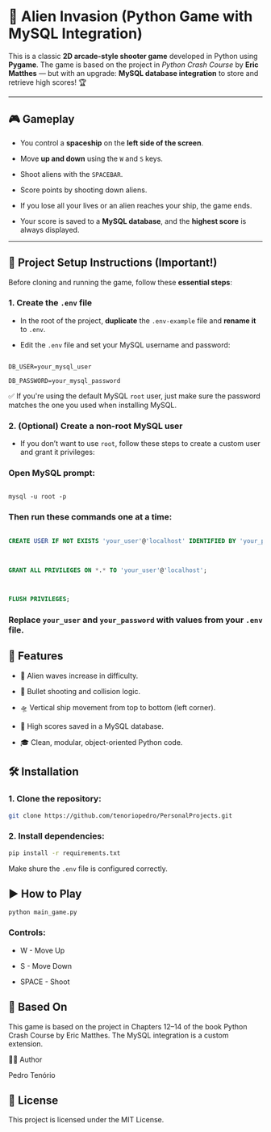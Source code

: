 # 🚀 Alien Invasion (Python Game with MySQL Integration)

This is a classic **2D arcade-style shooter game** developed in Python using **Pygame**. The game is based on the project in _Python Crash Course_ by **Eric Matthes** — but with an upgrade: **MySQL database integration** to store and retrieve high scores! 🏆

  

---

  

## 🎮 Gameplay

  

- You control a **spaceship** on the **left side of the screen**.

- Move **up and down** using the `W` and `S` keys.

- Shoot aliens with the `SPACEBAR`.

- Score points by shooting down aliens.

- If you lose all your lives or an alien reaches your ship, the game ends.

- Your score is saved to a **MySQL database**, and the **highest score** is always displayed.

  

---

  

## 📂 Project Setup Instructions (Important!)

  

Before cloning and running the game, follow these **essential steps**:

  

### 1. Create the `.env` file

  

- In the root of the project, **duplicate** the `.env-example` file and **rename it** to `.env`.

- Edit the `.env` file and set your MySQL username and password:

```env

DB_USER=your_mysql_user

DB_PASSWORD=your_mysql_password

```

✅ If you're using the default MySQL `root` user, just make sure the password matches the one you used when installing MySQL.

  

### 2. (Optional) Create a non-root MySQL user

  

- If you don’t want to use `root`, follow these steps to create a custom user and grant it privileges:

  

### Open MySQL prompt:

```prompt

mysql -u root -p
```



### Then run these commands one at a time:

  

```sql

CREATE USER IF NOT EXISTS 'your_user'@'localhost' IDENTIFIED BY 'your_password';

  

GRANT ALL PRIVILEGES ON *.* TO 'your_user'@'localhost';

  

FLUSH PRIVILEGES;

  ```

### Replace `your_user` and `your_password` with values from your `.env` file.

  

## 🧰 Features

  

- 👾 Alien waves increase in difficulty.

  

- 🔫 Bullet shooting and collision logic.

  

- 🛸 Vertical ship movement from top to bottom (left corner).

  

- 💾 High scores saved in a MySQL database.

  

- 🎓 Clean, modular, object-oriented Python code.

  

## 🛠️ Installation

  

### 1. Clone the repository:

  
```bash
git clone https://github.com/tenoriopedro/PersonalProjects.git
```
  

### 2. Install dependencies:

  
```bash
pip install -r requirements.txt
```
  

Make shure the `.env` file is configured correctly.

  

## ▶️ How to Play

  
```shell
python main_game.py
```
  

### Controls:

  

- W - Move Up

  

- S - Move Down

  

- SPACE - Shoot

  

## 🧠 Based On

  

This game is based on the project in Chapters 12–14 of the book Python Crash Course by Eric Matthes. The MySQL integration is a custom extension.

  
  

👨‍💻 Author

Pedro Tenório

  
  

## 📃 License

  

This project is licensed under the MIT License.
